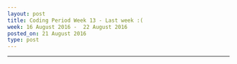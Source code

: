 ```yaml
---
layout: post
title: Coding Period Week 13 - Last week :( 
week: 16 August 2016 -  22 August 2016
posted_on: 21 August 2016
type: post
---
```


--------------------------------------------------------------------------------
